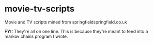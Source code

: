 # movie-tv-scripts
Movie and TV scripts mined from springfieldspringfield.co.uk

__FYI:__ They're all on one line. This is because they're meant to feed into a markov chains program I wrote.
